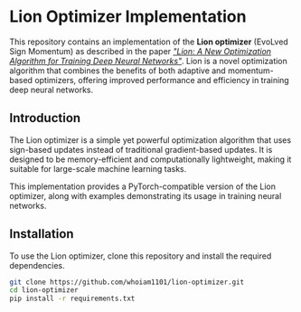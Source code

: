# Lion Optimizer Implementation

This repository contains an implementation of the **Lion optimizer** (EvoLved Sign Momentum) as described in the paper [*"Lion: A New Optimization Algorithm for Training Deep Neural Networks"*](https://arxiv.org/abs/2302.06675). Lion is a novel optimization algorithm that combines the benefits of both adaptive and momentum-based optimizers, offering improved performance and efficiency in training deep neural networks.

## Introduction
The Lion optimizer is a simple yet powerful optimization algorithm that uses sign-based updates instead of traditional gradient-based updates. It is designed to be memory-efficient and computationally lightweight, making it suitable for large-scale machine learning tasks.

This implementation provides a PyTorch-compatible version of the Lion optimizer, along with examples demonstrating its usage in training neural networks.

## Installation
To use the Lion optimizer, clone this repository and install the required dependencies.

```bash
git clone https://github.com/whoiam1101/lion-optimizer.git
cd lion-optimizer
pip install -r requirements.txt